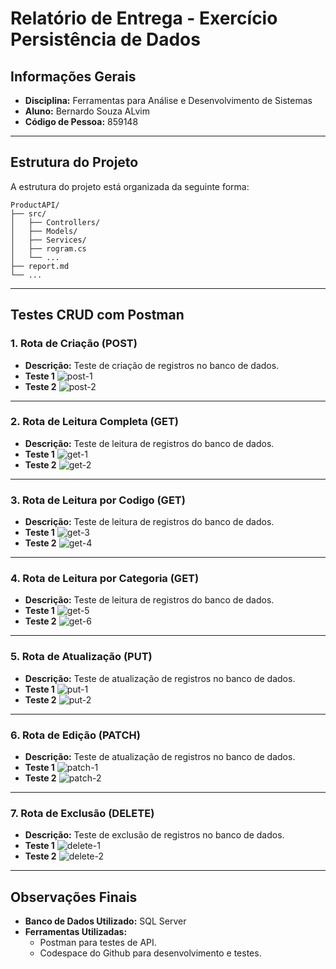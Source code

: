 # Relatório de Entrega - Exercício Persistência de Dados 

## Informações Gerais
- **Disciplina:** Ferramentas para Análise e Desenvolvimento de Sistemas
- **Aluno:** Bernardo Souza ALvim
- **Código de Pessoa:** 859148

---

## Estrutura do Projeto
A estrutura do projeto está organizada da seguinte forma:

```
ProductAPI/
├── src/
│   ├── Controllers/
│   ├── Models/
│   ├── Services/
│   ├── rogram.cs
│   └── ...
├── report.md
└── ...
```

---

## Testes CRUD com Postman

### 1. **Rota de Criação (POST)**
- **Descrição:** Teste de criação de registros no banco de dados.
- **Teste 1**
  ![post-1](images/post-1.png)
- **Teste 2**
  ![post-2](images/post-2.png)
---

### 2. **Rota de Leitura Completa (GET)**
- **Descrição:** Teste de leitura de registros do banco de dados.
- **Teste 1**
  ![get-1](images/get-1.png)
- **Teste 2**
  ![get-2](images/get-2.png)
---

### 3. **Rota de Leitura por Codigo (GET)**
- **Descrição:** Teste de leitura de registros do banco de dados.
- **Teste 1**
  ![get-3](images/get-3.png)
- **Teste 2**
  ![get-4](images/get-4.png)
---

### 4. **Rota de Leitura por Categoria (GET)**
- **Descrição:** Teste de leitura de registros do banco de dados.
- **Teste 1**
  ![get-5](images/get-5.png)
- **Teste 2**
  ![get-6](images/get-6.png)
---

### 5. **Rota de Atualização (PUT)**
- **Descrição:** Teste de atualização de registros no banco de dados.
- **Teste 1**
  ![put-1](images/put-1.png)
- **Teste 2**
  ![put-2](images/put-2.png)
---

### 6. **Rota de Edição (PATCH)**
- **Descrição:** Teste de atualização de registros no banco de dados.
- **Teste 1**
  ![patch-1](images/patch-1.png)
- **Teste 2**
  ![patch-2](images/patch-2.png)
---

### 7. **Rota de Exclusão (DELETE)**
- **Descrição:** Teste de exclusão de registros no banco de dados.
- **Teste 1**
  ![delete-1](images/delete-1.png)
- **Teste 2**
  ![delete-2](images/delete-2.png)
---

## Observações Finais
- **Banco de Dados Utilizado:** SQL Server
- **Ferramentas Utilizadas:**
  - Postman para testes de API.
  - Codespace do Github para desenvolvimento e testes.
